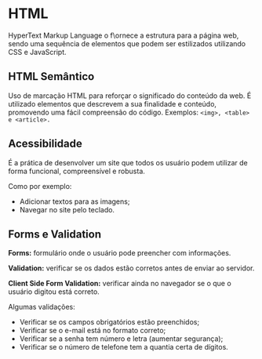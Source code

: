 # HTML
HyperText Markup Language o f\ornece a estrutura para a página web, sendo uma sequência de elementos que podem ser estilizados utilizando CSS e JavaScript.

## HTML Semântico
Uso de marcação HTML para reforçar o significado do conteúdo da web. É utilizado elementos que descrevem a sua finalidade e conteúdo, promovendo uma fácil compreensão do código.
Exemplos: `<img>, <table> e <article>.`

## Acessibilidade
É a prática de desenvolver um site que todos os usuário podem utilizar de forma funcional, compreensível e robusta.

Como por exemplo:
- Adicionar textos para as imagens;
- Navegar no site pelo teclado.

## Forms e Validation
**Forms:** formulário onde o usuário pode preencher com informações.

**Validation:** verificar se os dados estão corretos antes de enviar ao servidor.

**Client Side Form Validation:** verificar ainda no navegador se o que o usuário digitou está correto.

Algumas validações:
- Verificar se os campos obrigatórios estão preenchidos;
- Verificar se o e-mail está no formato correto;
- Verificar se a senha tem número e letra (aumentar segurança);
- Verificar se o número de telefone tem a quantia certa de dígitos.